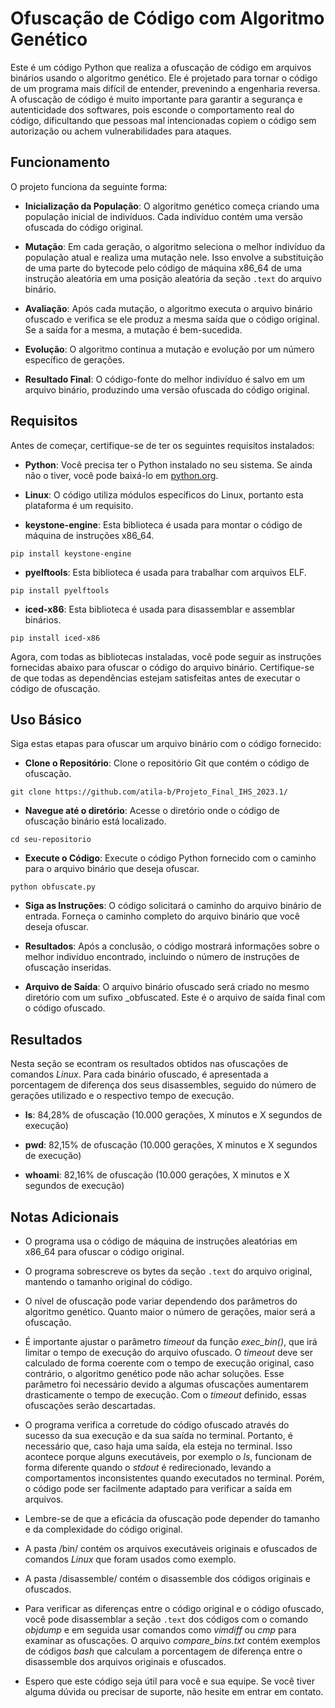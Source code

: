#  Ofuscação de Código com Algoritmo Genético

Este é um código Python que realiza a ofuscação de código em arquivos binários usando o algoritmo genético. Ele é projetado para tornar o código de um programa mais difícil de entender, prevenindo a engenharia reversa. A ofuscação de código é muito importante para garantir a segurança e autenticidade dos softwares, pois esconde o comportamento real do código, dificultando que pessoas mal intencionadas copiem o código sem autorização ou achem vulnerabilidades para ataques.

## Funcionamento

O projeto funciona da seguinte forma:

- **Inicialização da População**: O algoritmo genético começa criando uma população inicial de indivíduos. Cada indivíduo contém uma versão ofuscada do código original.

- **Mutação**: Em cada geração, o algoritmo seleciona o melhor indivíduo da população atual e realiza uma mutação nele. Isso envolve a substituição de uma parte do bytecode pelo código de máquina x86_64 de uma instrução aleatória em uma posição aleatória da seção `.text` do arquivo binário.

- **Avaliação**: Após cada mutação, o algoritmo executa o arquivo binário ofuscado e verifica se ele produz a mesma saída que o código original. Se a saída for a mesma, a mutação é bem-sucedida.

- **Evolução**: O algoritmo continua a mutação e evolução por um número específico de gerações.

- **Resultado Final**: O código-fonte do melhor indivíduo é salvo em um arquivo binário, produzindo uma versão ofuscada do código original.


## Requisitos

Antes de começar, certifique-se de ter os seguintes requisitos instalados:

- **Python**: Você precisa ter o Python instalado no seu sistema. Se ainda não o tiver, você pode baixá-lo em [python.org](https://www.python.org/).

- **Linux**: O código utiliza módulos específicos do Linux, portanto esta plataforma é um requisito.

- **keystone-engine**: Esta biblioteca é usada para montar o código de máquina de instruções x86_64.
```
pip install keystone-engine
```
- **pyelftools**: Esta biblioteca é usada para trabalhar com arquivos ELF.
```
pip install pyelftools
```
- **iced-x86**: Esta biblioteca é usada para disassemblar e assemblar binários.
```
pip install iced-x86
```
Agora, com todas as bibliotecas instaladas, você pode seguir as instruções fornecidas abaixo para ofuscar o código do arquivo binário. Certifique-se de que todas as dependências estejam satisfeitas antes de executar o código de ofuscação.

## Uso Básico

Siga estas etapas para ofuscar um arquivo binário com o código fornecido:

- **Clone o Repositório**: Clone o repositório Git que contém o código de ofuscação.
```
git clone https://github.com/atila-b/Projeto_Final_IHS_2023.1/
```

- **Navegue até o diretório**: Acesse o diretório onde o código de ofuscação binário está localizado.
```
cd seu-repositorio
```
- **Execute o Código**: Execute o código Python fornecido com o caminho para o arquivo binário que deseja ofuscar.
```
python obfuscate.py
```
- **Siga as Instruções**: O código solicitará o caminho do arquivo binário de entrada. Forneça o caminho completo do arquivo binário que você deseja ofuscar.

- **Resultados**: Após a conclusão, o código mostrará informações sobre o melhor indivíduo encontrado, incluindo o número de instruções de ofuscação inseridas.

- **Arquivo de Saída**: O arquivo binário ofuscado será criado no mesmo diretório com um sufixo _obfuscated. Este é o arquivo de saída final com o código ofuscado.

## Resultados

Nesta seção se econtram os resultados obtidos nas ofuscações de comandos *Linux*. Para cada binário ofuscado, é apresentada a porcentagem de diferença dos seus disassembles, seguido do número de gerações utilizado e o respectivo tempo de execução.

- **ls**: 84,28% de ofuscação (10.000 gerações, X minutos e X segundos de execução)

- **pwd**: 82,15% de ofuscação (10.000 gerações, X minutos e X segundos de execução)
 
- **whoami**: 82,16% de ofuscação (10.000 gerações, X minutos e X segundos de execução)

## Notas Adicionais

- O programa usa o código de máquina de instruções aleatórias em x86_64 para ofuscar o código original.

- O programa sobrescreve os bytes da seção `.text` do arquivo original, mantendo o tamanho original do código.

- O nível de ofuscação pode variar dependendo dos parâmetros do algoritmo genético. Quanto maior o número de gerações, maior será a ofuscação.

- É importante ajustar o parâmetro *timeout* da função *exec_bin()*, que irá limitar o tempo de execução do arquivo ofuscado. O *timeout* deve ser calculado de forma coerente com o tempo de execução original, caso contrário, o algoritmo genético pode não achar soluções. Esse parâmetro foi necessário devido a algumas ofuscações aumentarem drasticamente o tempo de execução. Com o *timeout* definido, essas ofuscações serão descartadas.

- O programa verifica a corretude do código ofuscado através do sucesso da sua execução e da sua saída no terminal. Portanto, é necessário que, caso haja uma saída, ela esteja no terminal. Isso acontece porque alguns executáveis, por exemplo o *ls*, funcionam de forma diferente quando o *stdout* é redirecionado, levando a comportamentos inconsistentes quando executados no terminal. Porém, o código pode ser facilmente adaptado para verificar a saída em arquivos.

- Lembre-se de que a eficácia da ofuscação pode depender do tamanho e da complexidade do código original.

- A pasta /bin/ contém os arquivos executáveis originais e ofuscados de comandos *Linux* que foram usados como exemplo.

- A pasta /disassemble/ contém o disassemble dos códigos originais e ofuscados.

- Para verificar as diferenças entre o código original e o código ofuscado, você pode disassemblar a seção `.text` dos códigos com o comando *objdump* e em seguida usar comandos como *vimdiff* ou *cmp* para examinar as ofuscações. O arquivo *compare_bins.txt* contém exemplos de códigos *bash* que calculam a porcentagem de diferença entre o disassemble dos arquivos originais e ofuscados.

- Espero que este código seja útil para você e sua equipe. Se você tiver alguma dúvida ou precisar de suporte, não hesite em entrar em contato.
